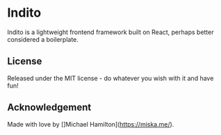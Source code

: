 # Indito
Indito is a lightweight frontend framework built on React, perhaps better considered a boilerplate.

## License
Released under the MIT license - do whatever you wish with it and have fun!

## Acknowledgement
Made with love by []Michael Hamilton](https://miska.me/).
